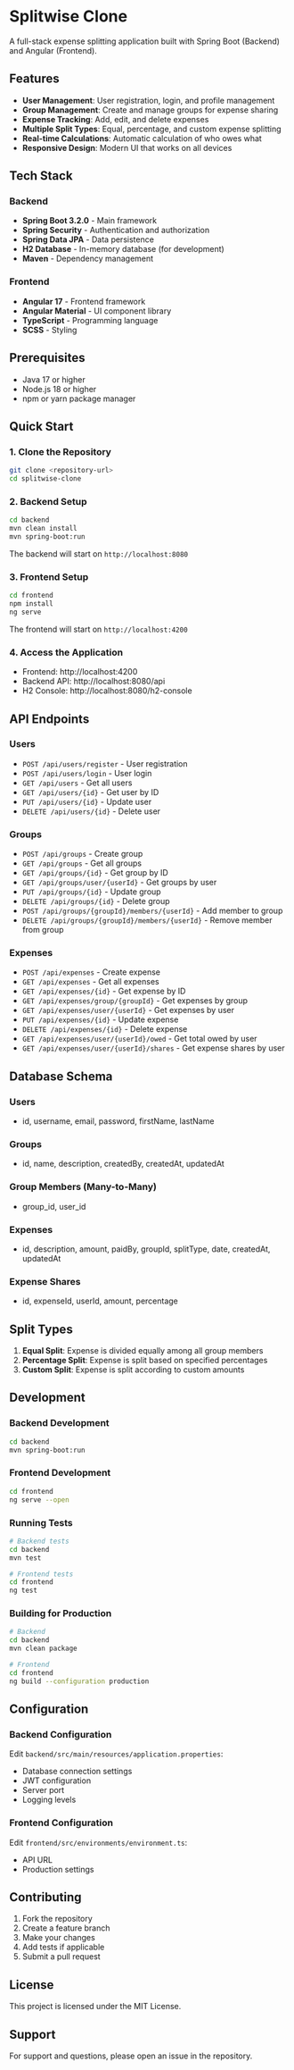 # Splitwise Clone

A full-stack expense splitting application built with Spring Boot (Backend) and Angular (Frontend).

## Features

- **User Management**: User registration, login, and profile management
- **Group Management**: Create and manage groups for expense sharing
- **Expense Tracking**: Add, edit, and delete expenses
- **Multiple Split Types**: Equal, percentage, and custom expense splitting
- **Real-time Calculations**: Automatic calculation of who owes what
- **Responsive Design**: Modern UI that works on all devices

## Tech Stack

### Backend
- **Spring Boot 3.2.0** - Main framework
- **Spring Security** - Authentication and authorization
- **Spring Data JPA** - Data persistence
- **H2 Database** - In-memory database (for development)
- **Maven** - Dependency management

### Frontend
- **Angular 17** - Frontend framework
- **Angular Material** - UI component library
- **TypeScript** - Programming language
- **SCSS** - Styling

## Prerequisites

- Java 17 or higher
- Node.js 18 or higher
- npm or yarn package manager

## Quick Start

### 1. Clone the Repository
```bash
git clone <repository-url>
cd splitwise-clone
```

### 2. Backend Setup
```bash
cd backend
mvn clean install
mvn spring-boot:run
```

The backend will start on `http://localhost:8080`

### 3. Frontend Setup
```bash
cd frontend
npm install
ng serve
```

The frontend will start on `http://localhost:4200`

### 4. Access the Application
- Frontend: http://localhost:4200
- Backend API: http://localhost:8080/api
- H2 Console: http://localhost:8080/h2-console

## API Endpoints

### Users
- `POST /api/users/register` - User registration
- `POST /api/users/login` - User login
- `GET /api/users` - Get all users
- `GET /api/users/{id}` - Get user by ID
- `PUT /api/users/{id}` - Update user
- `DELETE /api/users/{id}` - Delete user

### Groups
- `POST /api/groups` - Create group
- `GET /api/groups` - Get all groups
- `GET /api/groups/{id}` - Get group by ID
- `GET /api/groups/user/{userId}` - Get groups by user
- `PUT /api/groups/{id}` - Update group
- `DELETE /api/groups/{id}` - Delete group
- `POST /api/groups/{groupId}/members/{userId}` - Add member to group
- `DELETE /api/groups/{groupId}/members/{userId}` - Remove member from group

### Expenses
- `POST /api/expenses` - Create expense
- `GET /api/expenses` - Get all expenses
- `GET /api/expenses/{id}` - Get expense by ID
- `GET /api/expenses/group/{groupId}` - Get expenses by group
- `GET /api/expenses/user/{userId}` - Get expenses by user
- `PUT /api/expenses/{id}` - Update expense
- `DELETE /api/expenses/{id}` - Delete expense
- `GET /api/expenses/user/{userId}/owed` - Get total owed by user
- `GET /api/expenses/user/{userId}/shares` - Get expense shares by user

## Database Schema

### Users
- id, username, email, password, firstName, lastName

### Groups
- id, name, description, createdBy, createdAt, updatedAt

### Group Members (Many-to-Many)
- group_id, user_id

### Expenses
- id, description, amount, paidBy, groupId, splitType, date, createdAt, updatedAt

### Expense Shares
- id, expenseId, userId, amount, percentage

## Split Types

1. **Equal Split**: Expense is divided equally among all group members
2. **Percentage Split**: Expense is split based on specified percentages
3. **Custom Split**: Expense is split according to custom amounts

## Development

### Backend Development
```bash
cd backend
mvn spring-boot:run
```

### Frontend Development
```bash
cd frontend
ng serve --open
```

### Running Tests
```bash
# Backend tests
cd backend
mvn test

# Frontend tests
cd frontend
ng test
```

### Building for Production
```bash
# Backend
cd backend
mvn clean package

# Frontend
cd frontend
ng build --configuration production
```

## Configuration

### Backend Configuration
Edit `backend/src/main/resources/application.properties`:
- Database connection settings
- JWT configuration
- Server port
- Logging levels

### Frontend Configuration
Edit `frontend/src/environments/environment.ts`:
- API URL
- Production settings

## Contributing

1. Fork the repository
2. Create a feature branch
3. Make your changes
4. Add tests if applicable
5. Submit a pull request

## License

This project is licensed under the MIT License.

## Support

For support and questions, please open an issue in the repository.
